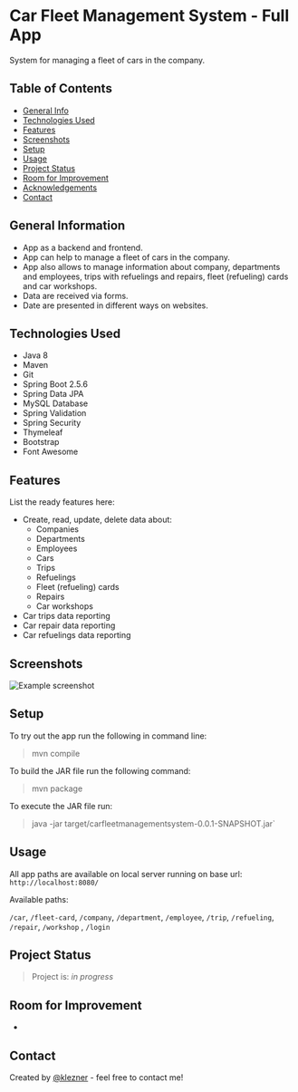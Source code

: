 # Car Fleet Management System - Full App

System for managing a fleet of cars in the company.

## Table of Contents

* [General Info](#general-information)
* [Technologies Used](#technologies-used)
* [Features](#features)
* [Screenshots](#screenshots)
* [Setup](#setup)
* [Usage](#usage)
* [Project Status](#project-status)
* [Room for Improvement](#room-for-improvement)
* [Acknowledgements](#acknowledgements)
* [Contact](#contact)

<!-- * [License](#license) -->

## General Information

- App as a backend and frontend.
- App can help to manage a fleet of cars in the company.
- App also allows to manage information about company, departments and employees, trips with refuelings and repairs,
  fleet (refueling) cards and car workshops.
- Data are received via forms.
- Date are presented in different ways on websites.

## Technologies Used

- Java 8
- Maven
- Git
- Spring Boot 2.5.6
- Spring Data JPA
- MySQL Database
- Spring Validation
- Spring Security
- Thymeleaf
- Bootstrap
- Font Awesome

## Features

List the ready features here:

- Create, read, update, delete data about:
  - Companies
  - Departments
  - Employees
  - Cars
  - Trips
  - Refuelings
  - Fleet (refueling) cards
  - Repairs
  - Car workshops
- Car trips data reporting
- Car repair data reporting
- Car refuelings data reporting

## Screenshots

![Example screenshot](./ccfms.png)

## Setup

To try out the app run the following in command line:
> mvn compile

To build the JAR file run the following command:
> mvn package

To execute the JAR file run:
> java -jar target/carfleetmanagementsystem-0.0.1-SNAPSHOT.jar`

## Usage

All app paths are available on local server running on base url:
`http://localhost:8080/`

Available paths:

`/car`, `/fleet-card`, `/company`, `/department`, `/employee`, `/trip`, `/refueling`, `/repair`, `/workshop`
, `/login`

[comment]: <> (with basic auth credentials:)

[comment]: <> (`U: admin/ P: admin1`)

## Project Status

> Project is: _in progress_

## Room for Improvement

-

## Contact

Created by [@klezner](https://github.com/klezner) - feel free to contact me!


<!-- Optional -->
<!-- ## License -->
<!-- This project is open source and available under the [... License](). -->

<!-- You don't have to include all sections - just the one's relevant to your project -->
